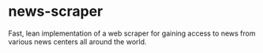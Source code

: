 # news-scraper
Fast, lean implementation of a web scraper for gaining access to news from various news centers all around the world.
